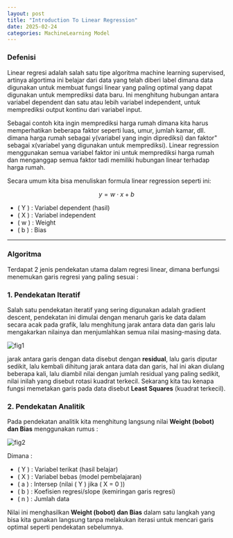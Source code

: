 ```yaml
---
layout: post
title: "Introduction To Linear Regression"
date: 2025-02-24
categories: MachineLearning Model
---
```


### Defenisi
Linear regresi adalah salah satu tipe algoritma machine learning supervised, artinya algortima ini belajar dari data yang telah diberi label dimana data digunakan untuk membuat fungsi linear yang paling optimal yang dapat digunakan untuk memprediksi data baru. Ini menghitung hubungan antara variabel dependent dan satu atau lebih variabel independent, untuk memprediksi output kontinu dari variabel input.

Sebagai contoh kita ingin memprediksi harga rumah dimana kita harus memperhatikan beberapa faktor seperti luas, umur, jumlah kamar, dll. dimana harga rumah sebagai y(variabel yang ingin diprediksi) dan faktor" sebagai x(variabel yang digunakan untuk memprediksi). Linear regression menggunakan semua variabel faktor ini untuk memprediksi harga rumah dan menganggap semua faktor tadi memiliki hubungan linear terhadap harga rumah.

Secara umum kita bisa menuliskan formula linear regression seperti ini:

$$ y = w \cdot x + b $$

- \( Y \) : Variabel dependent (hasil)  
- \( X \) : Variabel independent  
- \( w \) : Weight  
- \( b \) : Bias  


---

### Algoritma 

Terdapat 2 jenis pendekatan utama dalam regresi linear, dimana berfungsi menemukan garis regresi yang paling sesuai : 


### 1. Pendekatan Iteratif  
Salah satu pendekatan iteratif yang sering digunakan adalah gradient descent, pendekatan ini dimulai dengan menaruh garis ke data dalam secara acak pada grafik, lalu menghitung jarak antara data dan garis lalu mengakarkan nilainya dan menjumlahkan semua nilai masing-masing data.  

![fig1](https://community.cloudera.com/t5/image/serverpage/image-id/25068iFF075A5AEC3B8528/image-size/medium?v=1.0&px=400)

jarak antara garis dengan data disebut dengan **residual**, lalu garis diputar sedikit, lalu kembali dihitung jarak antara data dan garis, hal ini akan diulang beberapa kali, lalu diambil nilai dengan jumlah residual yang paling sedikit, nilai inilah yang disebut rotasi kuadrat terkecil. Sekarang kita tau kenapa fungsi memetakan garis pada data disebut **Least Squares** (kuadrat terkecil).



### 2. Pendekatan Analitik 
Pada pendekatan analitik kita menghitung langsung nilai **Weight (bobot) dan Bias** menggunakan rumus : 

![fig2](https://blogger.googleusercontent.com/img/b/R29vZ2xl/AVvXsEgBrC0HfkA4ApHRVFoIHH6u8dlW5zvG4Y9OrPRmuH_ioUbhhWOKf4JdENNtH7yZPMr6AUoqU7Eekenczj2CROzqCHcPF8VvvLD43wlbm9HN5l6hN4hc71tBfkwBZb_j8pxAlh1r76td7cBI/s1600/rumus.bmp)


Dimana :
- \( Y \) : Variabel terikat (hasil belajar)  
- \( X \) : Variabel bebas (model pembelajaran)  
- \( a \) : Intersep (nilai \( Y \) jika \( X = 0 \))  
- \( b \) : Koefisien regresi/slope (kemiringan garis regresi)  
- \( n \) : Jumlah data 

Nilai ini menghasilkan **Weight (bobot) dan Bias** dalam satu langkah yang bisa kita gunakan langsung tanpa melakukan iterasi untuk mencari garis optimal seperti pendekatan sebelumnya.


